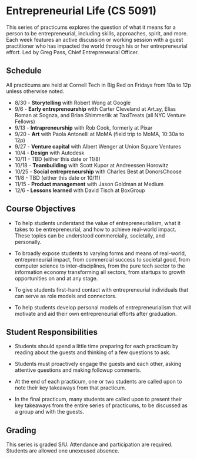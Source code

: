 # Entrepreneurial Life (CS 5091)

This series of practicums explores the question of what it means for a person to be entrepreneurial, including skills, approaches, spirit, and more. Each week features an active discussion or working session with a guest practitioner who has impacted the world through his or her entrepreneurial effort. Led by Greg Pass, Chief Entrepreneurial Officer.

## Schedule

All practicums are held at Cornell Tech in Big Red on Fridays from 10a to 12p unless otherwise noted.

* 8/30 - **Storytelling** with Robert Wong at Google
* 9/6 - **Early entrepreneurship** with Carter Cleveland at Art.sy, Elias Roman at Sognza, and Brian Shimmerlik at TaxiTreats (all NYC Venture Fellows)
* 9/13 - **Intrapreneurship** with Rob Cook, formerly at Pixar
* 9/20 - **Art** with Paola Antonelli at MoMA (field trip to MoMA, 10:30a to 12p)
* 9/27 - **Venture capital** with Albert Wenger at Union Square Ventures
* 10/4 - **Design** with Autodesk
* 10/11 - TBD (either this date or 11/8)
* 10/18 - **Teambuilding** with Scott Kupor at Andreessen Horowitz
* 10/25 - **Social entrepreneurship** with Charles Best at DonorsChoose
* 11/8 - TBD (either this date or 10/11)
* 11/15 - **Product management** with Jason Goldman at Medium
* 12/6 - **Lessons learned** with David Tisch at BoxGroup

## Course Objectives

* To help students understand the value of entrepreneurialism, what it takes to be entrepreneurial, and how to achieve real-world impact. These topics can be understood commercially, societally, and personally.

* To broadly expose students to varying forms and means of real-world, entrepreneurial impact, from commercial success to societal good, from computer science to inter-disciplines, from the pure tech sector to the information economy transforming all sectors, from startups to growth opportunities on and at any stage.

* To give students first-hand contact with entrepreneurial individuals that can serve as role models and connectors.

* To help students develop personal models of entrepreneurialism that will motivate and aid their own entrepreneurial efforts after graduation.

## Student Responsibilities

* Students should spend a little time preparing for each practicum by reading about the guests and thinking of a few questions to ask.

* Students must proactively engage the guests and each other, asking attentive questions and making followup comments.

* At the end of each practicum, one or two students are called upon to note their key takeaways from that practicum.

* In the final practicum, many students are called upon to present their key takeaways from the entire series of practicums, to be discussed as a group and with the guests.

## Grading

This series is graded S/U. Attendance and participation are required. Students are allowed one unexcused absence.
